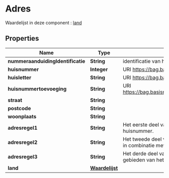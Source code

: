 

# Adres

Waardelijst in deze component : [land](http://www.kadaster.nl/schemas/waardelijsten/BRPLand/)
## Properties

Name | Type | Description | Notes
------------ | ------------- | ------------- | -------------
**nummeraanduidingIdentificatie** | **String** | identificatie van het adres in het geval dit adres in BAG geregistreerd is. |  [optional]
**huisnummer** | **Integer** | URI https://bag.basisregistraties.overheid.nl/doc/begrip/Huisnummer |  [optional]
**huisletter** | **String** | URI https://bag.basisregistraties.overheid.nl/doc/begrip/Huisletter |  [optional]
**huisnummertoevoeging** | **String** | URI https://bag.basisregistraties.overheid.nl/doc/begrip/Huisnummertoevoeging |  [optional]
**straat** | **String** |  |  [optional]
**postcode** | **String** |  |  [optional]
**woonplaats** | **String** |  |  [optional]
**adresregel1** | **String** | Het eerste deel van een adres is een combinatie van de straat en huisnummer. |  [optional]
**adresregel2** | **String** | Het tweede deel van een adres is een combinatie van woonplaats eventueel in combinatie met de postcode |  [optional]
**adresregel3** | **String** | Het derde deel van een adres is optioneel een of meer geografische gebieden van het adres in het buitenland |  [optional]
**land** | [**Waardelijst**](Waardelijst.md) |  |  [optional]



